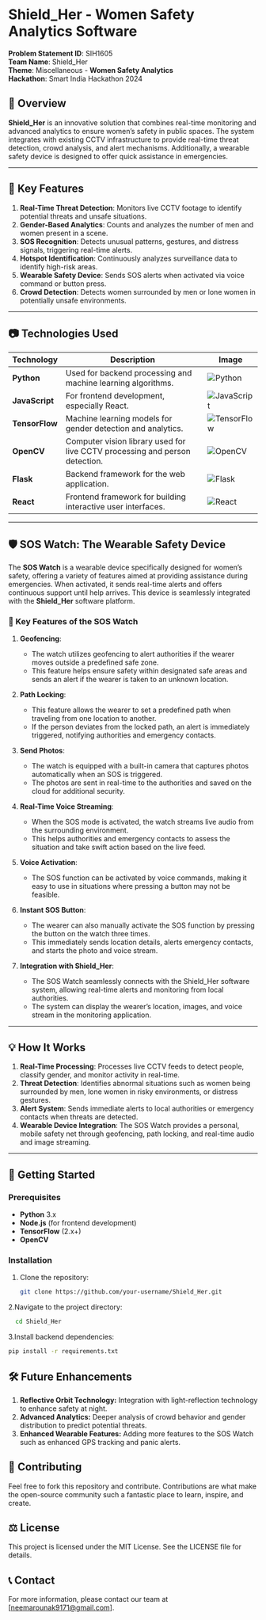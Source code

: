 # Shield_Her - Women Safety Analytics Software

**Problem Statement ID**: SIH1605  
**Team Name**: Shield_Her  
**Theme**: Miscellaneous - **Women Safety Analytics**  
**Hackathon**: Smart India Hackathon 2024

## 📜 Overview
**Shield_Her** is an innovative solution that combines real-time monitoring and advanced analytics to ensure women’s safety in public spaces. The system integrates with existing CCTV infrastructure to provide real-time threat detection, crowd analysis, and alert mechanisms. Additionally, a wearable safety device is designed to offer quick assistance in emergencies.

---

## 🌟 Key Features
1. **Real-Time Threat Detection**: Monitors live CCTV footage to identify potential threats and unsafe situations.
2. **Gender-Based Analytics**: Counts and analyzes the number of men and women present in a scene.
3. **SOS Recognition**: Detects unusual patterns, gestures, and distress signals, triggering real-time alerts.
4. **Hotspot Identification**: Continuously analyzes surveillance data to identify high-risk areas.
5. **Wearable Safety Device**: Sends SOS alerts when activated via voice command or button press.
6. **Crowd Detection**: Detects women surrounded by men or lone women in potentially unsafe environments.

---

## 📷 Technologies Used

| Technology       | Description                                    | Image |
|------------------|------------------------------------------------|-------|
| **Python**       | Used for backend processing and machine learning algorithms. | ![Python](https://upload.wikimedia.org/wikipedia/commons/c/c3/Python-logo-notext.svg) |
| **JavaScript**   | For frontend development, especially React.    | ![JavaScript](https://upload.wikimedia.org/wikipedia/commons/6/6a/JavaScript-logo.png) |
| **TensorFlow**   | Machine learning models for gender detection and analytics. | ![TensorFlow](https://upload.wikimedia.org/wikipedia/commons/2/2d/Tensorflow_logo.svg) |
| **OpenCV**       | Computer vision library used for live CCTV processing and person detection. | ![OpenCV](https://upload.wikimedia.org/wikipedia/commons/3/32/OpenCV_Logo_with_text_svg_version.svg) |
| **Flask**        | Backend framework for the web application.     | ![Flask](https://upload.wikimedia.org/wikipedia/commons/3/3c/Flask_logo.svg) |
| **React**        | Frontend framework for building interactive user interfaces. | ![React](https://upload.wikimedia.org/wikipedia/commons/a/a7/React-icon.svg) |

---

## 🛡️ SOS Watch: The Wearable Safety Device

The **SOS Watch** is a wearable device specifically designed for women’s safety, offering a variety of features aimed at providing assistance during emergencies. When activated, it sends real-time alerts and offers continuous support until help arrives. This device is seamlessly integrated with the **Shield_Her** software platform.

### 🔑 Key Features of the SOS Watch

1. **Geofencing**: 
   - The watch utilizes geofencing to alert authorities if the wearer moves outside a predefined safe zone. 
   - This feature helps ensure safety within designated safe areas and sends an alert if the wearer is taken to an unknown location.

2. **Path Locking**:
   - This feature allows the wearer to set a predefined path when traveling from one location to another. 
   - If the person deviates from the locked path, an alert is immediately triggered, notifying authorities and emergency contacts.

3. **Send Photos**:
   - The watch is equipped with a built-in camera that captures photos automatically when an SOS is triggered.
   - The photos are sent in real-time to the authorities and saved on the cloud for additional security.

4. **Real-Time Voice Streaming**:
   - When the SOS mode is activated, the watch streams live audio from the surrounding environment.
   - This helps authorities and emergency contacts to assess the situation and take swift action based on the live feed.

5. **Voice Activation**:
   - The SOS function can be activated by voice commands, making it easy to use in situations where pressing a button may not be feasible.

6. **Instant SOS Button**:
   - The wearer can also manually activate the SOS function by pressing the button on the watch three times.
   - This immediately sends location details, alerts emergency contacts, and starts the photo and voice stream.

7. **Integration with Shield_Her**:
   - The SOS Watch seamlessly connects with the Shield_Her software system, allowing real-time alerts and monitoring from local authorities.
   - The system can display the wearer’s location, images, and voice stream in the monitoring application.

---

## 💡 How It Works
1. **Real-Time Processing**: Processes live CCTV feeds to detect people, classify gender, and monitor activity in real-time.
2. **Threat Detection**: Identifies abnormal situations such as women being surrounded by men, lone women in risky environments, or distress gestures.
3. **Alert System**: Sends immediate alerts to local authorities or emergency contacts when threats are detected.
4. **Wearable Device Integration**: The SOS Watch provides a personal, mobile safety net through geofencing, path locking, and real-time audio and image streaming.

---

## 🚀 Getting Started

### Prerequisites
- **Python** 3.x
- **Node.js** (for frontend development)
- **TensorFlow** (2.x+)
- **OpenCV**

### Installation
1. Clone the repository:
   ```bash
   git clone https://github.com/your-username/Shield_Her.git
2.Navigate to the project directory:
  ```bash
    cd Shield_Her
```
3.Install backend dependencies:
``` bash
pip install -r requirements.txt
```
## 🛠 Future Enhancements
1. **Reflective Orbit Technology:** Integration with light-reflection technology to enhance safety at night.
2. **Advanced Analytics:** Deeper analysis of crowd behavior and gender distribution to predict potential threats.
3. **Enhanced Wearable Features:** Adding more features to the SOS Watch such as enhanced GPS tracking and panic alerts.
## 🤝 Contributing
 Feel free to fork this repository and contribute. Contributions are what make the open-source community such a fantastic place to learn, inspire, and create.

## ⚖️ License
 This project is licensed under the MIT License. See the LICENSE file for details.

## 📞 Contact
 For more information, please contact our team at [neemarounak9171@gmail.com].
